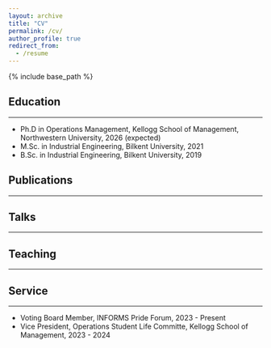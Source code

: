 ```yaml
---
layout: archive
title: "CV"
permalink: /cv/
author_profile: true
redirect_from:
  - /resume
---
```


{% include base_path %}
 
## Education
---
* Ph.D in Operations Management, Kellogg School of Management, Northwestern University, 2026 (expected)
* M.Sc. in Industrial Engineering, Bilkent University, 2021
* B.Sc. in Industrial Engineering, Bilkent University, 2019
  

## Publications 
---
## Talks 
---
## Teaching 
---
## Service
---
* Voting Board Member, INFORMS Pride Forum, 2023 - Present 
* Vice President, Operations Student Life Committe, Kellogg School of Management, 2023 - 2024
